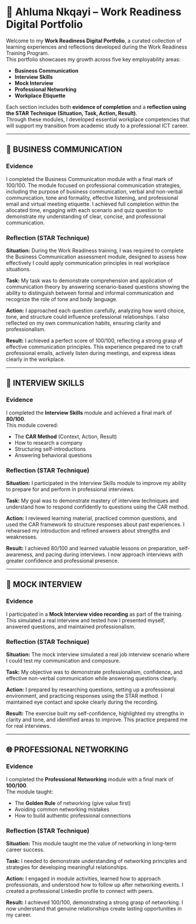 # 💼 Ahluma Nkqayi – Work Readiness Digital Portfolio

Welcome to my **Work Readiness Digital Portfolio**, a curated collection of learning experiences and reflections developed during the Work Readiness Training Program.  
This portfolio showcases my growth across five key employability areas:
- **Business Communication**
- **Interview Skills**
- **Mock Interview**
- **Professional Networking**
- **Workplace Etiquette**

Each section includes both **evidence of completion** and a **reflection using the STAR Technique (Situation, Task, Action, Result)**.  
Through these modules, I developed essential workplace competencies that will support my transition from academic study to a professional ICT career.

---

## 🧩 BUSINESS COMMUNICATION

### **Evidence**
I completed the Business Communication module with a final mark of 100/100. The module focused on professional communication strategies, including the purpose of business communication, verbal and non-verbal communication, tone and formality, effective listening, and professional email and virtual meeting etiquette. 
I achieved full completion within the allocated time, engaging with each scenario and quiz question to demonstrate my understanding of clear, concise, and professional communication.

### **Reflection (STAR Technique)**
**Situation:** During the Work Readiness training, I was required to complete the Business Communication assessment module, designed to assess how effectively I could apply communication principles in real workplace situations.

**Task:** My task was to demonstrate comprehension and application of communication theory by answering scenario-based questions showing the ability to distinguish between formal and informal communication and recognize the role of tone and body language.

**Action:** I approached each question carefully, analyzing how word choice, tone, and structure could influence professional relationships. I also reflected on my own communication habits, ensuring clarity and professionalism.

**Result:** I achieved a perfect score of 100/100, reflecting a strong grasp of effective communication principles. This experience prepared me to craft professional emails, actively listen during meetings, and express ideas clearly in the workplace.

---

## 💬 INTERVIEW SKILLS

### **Evidence**
I completed the **Interview Skills** module and achieved a final mark of **80/100**.  
This module covered:
- The **CAR Method** (Context, Action, Result)  
- How to research a company  
- Structuring self-introductions  
- Answering behavioral questions  

### **Reflection (STAR Technique)**
**Situation:** I participated in the Interview Skills module to improve my ability to prepare for and perform in professional interviews.

**Task:** My goal was to demonstrate mastery of interview techniques and understand how to respond confidently to questions using the CAR method.

**Action:** I reviewed learning material, practiced common questions, and used the CAR framework to structure responses about past experiences. I rehearsed my introduction and refined answers about strengths and weaknesses.

**Result:** I achieved 80/100 and learned valuable lessons on preparation, self-awareness, and pacing during interviews. I now approach interviews with greater confidence and professional presence.

---

## 🎥 MOCK INTERVIEW

### **Evidence**
I participated in a **Mock Interview video recording** as part of the training.  
This simulated a real interview and tested how I presented myself, answered questions, and maintained professionalism.

### **Reflection (STAR Technique)**
**Situation:** The mock interview simulated a real job interview scenario where I could test my communication and composure.

**Task:** My objective was to demonstrate professionalism, confidence, and effective non-verbal communication while answering questions clearly.

**Action:** I prepared by researching questions, setting up a professional environment, and practicing responses using the STAR method. I maintained eye contact and spoke clearly during the recording.

**Result:** The exercise built my self-confidence, highlighted my strengths in clarity and tone, and identified areas to improve. This practice prepared me for real interviews.

---

## 🌐 PROFESSIONAL NETWORKING

### **Evidence**
I completed the **Professional Networking** module with a final mark of **100/100**.  
The module taught:
- The **Golden Rule** of networking (give value first)  
- Avoiding common networking mistakes  
- How to build authentic professional connections  

### **Reflection (STAR Technique)**
**Situation:** This module taught me the value of networking in long-term career success.

**Task:** I needed to demonstrate understanding of networking principles and strategies for developing meaningful relationships.

**Action:** I engaged in module activities, learned how to approach professionals, and understood how to follow up after networking events. I created a professional LinkedIn profile to connect with peers.

**Result:** I achieved 100/100, demonstrating a strong grasp of networking. I now understand that genuine relationships create lasting opportunities in my career.

